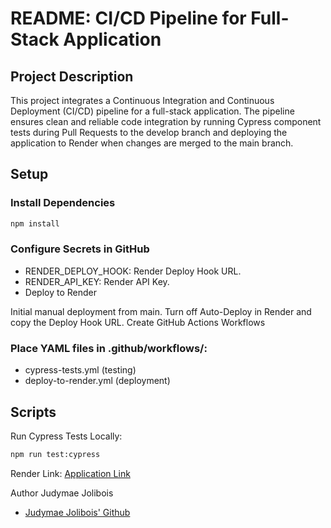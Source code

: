 # README: CI/CD Pipeline for Full-Stack Application

## Project Description

This project integrates a Continuous Integration and Continuous Deployment (CI/CD) pipeline for a full-stack application. The pipeline ensures clean and reliable code integration by running Cypress component tests during Pull Requests to the develop branch and deploying the application to Render when changes are merged to the main branch.

## Setup

### Install Dependencies

```bash
npm install
```

### Configure Secrets in GitHub

- RENDER_DEPLOY_HOOK: Render Deploy Hook URL.
- RENDER_API_KEY: Render API Key.
- Deploy to Render

Initial manual deployment from main.
Turn off Auto-Deploy in Render and copy the Deploy Hook URL.
Create GitHub Actions Workflows

### Place YAML files in .github/workflows/:

- cypress-tests.yml (testing)
- deploy-to-render.yml (deployment)

## Scripts

Run Cypress Tests Locally:

```bash
npm run test:cypress
```

Render Link: [Application Link](https://two0-github-actions-0m3k.onrender.com)

Author
Judymae Jolibois

- [Judymae Jolibois' Github](https://two0-github-actions-0m3k.onrender.com)
